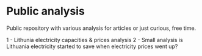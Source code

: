 # Public analysis
Public repository with various analysis for articles or just curious, free time.

1 - Lithunia electricity capacities & prices analysis
2 - Small analysis is Lithuania electricity started to save when electricity prices went up? 
